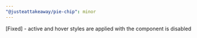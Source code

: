 ```yaml
---
"@justeattakeaway/pie-chip": minor
---
```


[Fixed] - active and hover styles are applied with the component is disabled
